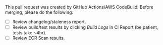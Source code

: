 This pull request was created by GitHub Actions/AWS CodeBuild! Before merging, please do the following:
- [ ] Review changelog/staleness report.
- [ ] Review build/test results by clicking *Build Logs* in CI Report (be patient, tests take ~4hr).
- [ ] Review ECR Scan results.
